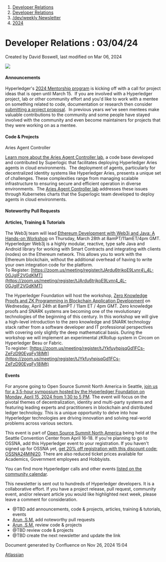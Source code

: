 1. [Developer Relations](index.html)
2. [Developer Relations](Developer-Relations_17170434.html)
3. [/dev/weekly Newsletter](17170445.html)
4. [2024](2024_17172152.html)

# Developer Relations : 03/04/24

Created by David Boswell, last modified on Mar 06, 2024

![](attachments/17170434/17171308.png?height=169)

#### Announcements

Hyperledger's [2024 Mentorship program](https://lf-hyperledger.atlassian.net/wiki/display/INTERN/Mentorship+Projects) is kicking off with a call for project ideas that is open until March 15.  If you are involved with a Hyperledger project, lab or other community effort and you'd like to work with a mentee on something related to code, documentation or research then consider [submitting a project proposal](https://lf-hyperledger.atlassian.net/wiki/display/INTERN/Mentorship+Projects).  In previous years we've seen mentees make valuable contributions to the community and some people have stayed involved with the community and even become maintainers for projects that they were working on as a mentee.

#### Code &amp; Projects

Aries Agent Controller

[Learn more about the Aries Agent Controller lab](https://www.hyperledger.org/blog/meet-aries-agent-controller-a-new-hyperledger-lab), a code base developed and contributed by Superlogic that facilitates deploying Hyperledger Aries agents in cloud environments.  The deployment of agents, particularly for decentralized identity systems like Hyperledger Aries, presents a unique set of challenges. These complexities range from managing scalable infrastructure to ensuring secure and efficient operation in diverse environments.  The [Aries Agent Controller lab](https://github.com/hyperledger-labs/aries-agent-controller) addresses these issues through Kubernetes charts that the Superlogic team developed to deploy agents in cloud environments.

#### Noteworthy Pull Requests

#### Articles, Training &amp; Tutorials

The Web3j team will lead [Ethereum Development with Web3j and Java: A Hands-on Workshop](https://lf-hyperledger.atlassian.net/wiki/display/events/Ethereum+Development+with+Web3j+and+Java%3A+A+Hands-on+Workshop) on Thursday, March 28th at 8amPT/11amET/4pm GMT. Hyperledger Web3j is a highly modular, reactive, type safe Java and Android library for working with Smart Contracts and integrating with clients (nodes) on the Ethereum network. This allows you to work with the Ethereum blockchain, without the additional overhead of having to write your own integration code for the platform.  
To Register: [https://zoom.us/meeting/register/tJArdu6trjkoE9Lvnr4\_4L-0GJgIF2VGdKMT](https://zoom.us/meeting/register/tJArdu6trjkoE9Lvnr4_4L-0GJgIF2VGdKMT)

The Hyperledger Foundation will host the workshop, [Zero Knowledge Proofs and ZK Programming in Blockchain Application Development](https://lf-hyperledger.atlassian.net/wiki/spaces/events/pages/21794262/Zero+Knowledge+Proofs+and+ZK+Programming+in+Blockchain+Application+Development.) on Wednesday, April 24th at 8amPT / 11am ET / 4pm GMT. Zero knowledge proofs and SNARK systems are becoming one of the revolutionary technologies of the beginning of this century. In this workshop we will give a high-level introduction to the zero knowledge and SNARK technology stack rather from a software developer and IT professional perspectives with covering only slightly the deep mathematical basis. During the workshop we will implement an experimental zKRollup system in Circom on Hyperledger Besu or Fabric.  
To register: [https://zoom.us/meeting/register/tJYkfuyhpjsqGd1FCs-ZeFzD90EyqFy18IMt](https://zoom.us/meeting/register/tJYkfuyhpjsqGd1FCs-ZeFzD90EyqFy18IMt)

#### Events

For anyone going to Open Source Summit North America in Seattle, [join us for a 3.5-hour symposium hosted by the Hyperledger Foundation on Monday, April 15, 2024 from 1:30 to 5 PM](https://www.meetup.com/hyperledger-seattle-chapter/events/299516315/). The event will focus on the pivotal themes of decentralization, identity and multi-party systems and featuring leading experts and practitioners in blockchain and distributed ledger technology. This is a unique opportunity to delve into how Hyperledger technologies are driving innovation and solving real-world problems across various sectors.

This event is part of [Open Source Summit North America](https://events.linuxfoundation.org/open-source-summit-north-america/register/) being held at the Seattle Convention Center from April 16-18. If you're planning to go to OSSNA, add this Hyperledger event to your registration. If you haven't signed up for OSSNA yet, [get 20% off registration with this discount code: OSSNA24MINI20](https://events.linuxfoundation.org/open-source-summit-north-america/register/). There are also reduced ticket prices available for Academics, Government employees and Hobbyists.

You can find more Hyperledger calls and other events [listed on the community calendar](https://lf-hyperledger.atlassian.net/wiki/display/HYP/Calendar+of+Public+Meetings).

This newsletter is sent out to hundreds of Hyperledger developers. It is a collaborative effort. If you have a project release, pull request, community event, and/or relevant article you would like highlighted next week, please leave a comment for consideration.

- @TBD add announcements, code &amp; projects, articles, training &amp; tutorials, events
- [Arun .S.M.](https://lf-hyperledger.atlassian.net/wiki/people/621a0e5097d313006ba7386a?ref=confluence) add noteworthy pull requests
- [Arun .S.M.](https://lf-hyperledger.atlassian.net/wiki/people/621a0e5097d313006ba7386a?ref=confluence) review code &amp; projects
- @TBD review code &amp; projects
- @TBD create the next newsletter and update the link

Document generated by Confluence on Nov 26, 2024 15:04

[Atlassian](http://www.atlassian.com/)
